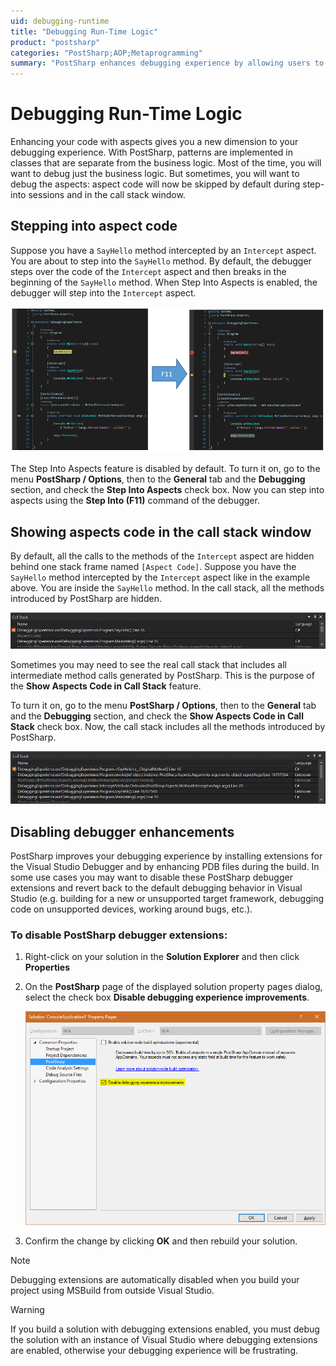 ```yaml
---
uid: debugging-runtime
title: "Debugging Run-Time Logic"
product: "postsharp"
categories: "PostSharp;AOP;Metaprogramming"
summary: "PostSharp enhances debugging experience by allowing users to debug aspect code and show aspect code in the call stack window. Users can also disable PostSharp debugger extensions if needed."
---
```

# Debugging Run-Time Logic

Enhancing your code with aspects gives you a new dimension to your debugging experience. With PostSharp, patterns are implemented in classes that are separate from the business logic. Most of the time, you will want to debug just the business logic. But sometimes, you will want to debug the aspects: aspect code will now be skipped by default during step-into sessions and in the call stack window.


## Stepping into aspect code

Suppose you have a `SayHello` method intercepted by an `Intercept` aspect. You are about to step into the `SayHello` method. By default, the debugger steps over the code of the `Intercept` aspect and then breaks in the beginning of the `SayHello` method. When Step Into Aspects is enabled, the debugger will step into the `Intercept` aspect. 

![](StepOverAspects.png)

The Step Into Aspects feature is disabled by default. To turn it on, go to the menu **PostSharp / Options**, then to the **General** tab and the **Debugging** section, and check the **Step Into Aspects** check box. Now you can step into aspects using the **Step Into (F11)** command of the debugger. 


## Showing aspects code in the call stack window

By default, all the calls to the methods of the `Intercept` aspect are hidden behind one stack frame named `[Aspect Code]`. Suppose you have the `SayHello` method intercepted by the `Intercept` aspect like in the example above. You are inside the `SayHello` method. In the call stack, all the methods introduced by PostSharp are hidden. 

![](PrettifyCallStackOn.png)

Sometimes you may need to see the real call stack that includes all intermediate method calls generated by PostSharp. This is the purpose of the **Show Aspects Code in Call Stack** feature. 

To turn it on, go to the menu **PostSharp / Options**, then to the **General** tab and the **Debugging** section, and check the **Show Aspects Code in Call Stack** check box. Now, the call stack includes all the methods introduced by PostSharp. 

![](PrettifyCallStackOff.png)


## Disabling debugger enhancements

PostSharp improves your debugging experience by installing extensions for the Visual Studio Debugger and by enhancing PDB files during the build. In some use cases you may want to disable these PostSharp debugger extensions and revert back to the default debugging behavior in Visual Studio (e.g. building for a new or unsupported target framework, debugging code on unsupported devices, working around bugs, etc.).


### To disable PostSharp debugger extensions:

1. Right-click on your solution in the **Solution Explorer** and then click **Properties** 


2. On the **PostSharp** page of the displayed solution property pages dialog, select the check box **Disable debugging experience improvements**. 

    ![](DisableDebuggerExtension.png)


3. Confirm the change by clicking **OK** and then rebuild your solution. 


> [!NOTE]
> Debugging extensions are automatically disabled when you build your project using MSBuild from outside Visual Studio.

> [!WARNING]
> If you build a solution with debugging extensions enabled, you must debug the solution with an instance of Visual Studio where debugging extensions are enabled, otherwise your debugging experience will be frustrating.


